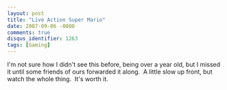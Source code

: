 ```yaml
---
layout: post
title: "Live Action Super Mario"
date: 2007-09-06 -0800
comments: true
disqus_identifier: 1263
tags: [Gaming]
---
```

I'm not sure how I didn't see this before, being over a year old, but I
missed it until some friends of ours forwarded it along.  A little slow
up front, but watch the whole thing.  It's worth it.

